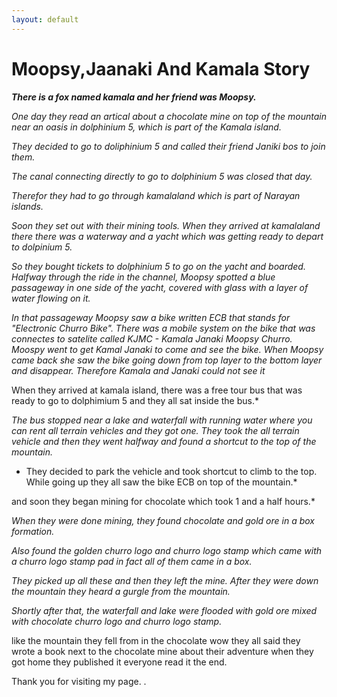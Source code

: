 ```yaml
---
layout: default
---
```



#  Moopsy,Jaanaki And Kamala Story

***There  is a fox named kamala  and her friend was Moopsy.***

*One day they read an artical about a chocolate mine on top of the mountain near an oasis in dolphinium 5, which is part of the Kamala island.*

*They decided to go to doliphinium 5 and called their friend Janiki bos to join them.*

*The canal connecting directly to go to dolphinium 5 was closed that day.*

*Therefor they had to go through kamalaland which is part of Narayan islands.*

*Soon they set out with their mining tools. When they arrived at kamalaland there there was a waterway and a yacht which was getting ready to depart to dolpinium 5.*

*So they bought tickets to dolphinium 5 to go on the yacht and boarded. Halfway through the ride in the channel, Moopsy spotted a blue passageway in one side of the yacht, covered with glass with a layer of water flowing on it.*

*In that passageway Moopsy saw a bike written ECB that stands for "Electronic Churro Bike". There was a mobile system on the bike that was connectes to satelite called KJMC - Kamala Janaki Moopsy Churro. Moospy went to get Kamal Janaki to come and see the bike. When Moopsy came back she saw the bike going down from top layer to the bottom layer and disappear. Therefore Kamala and Janaki could not see it*

When they arrived at kamala island, there was a free tour bus that was ready to go to dolphimium 5 and they all sat inside the bus.*

*The bus stopped near a lake and waterfall with running water where you can rent all terrain vehicles and they got one. They took the all terrain vehicle and then they went halfway and found a shortcut to the top of the mountain.*

* They decided to park the vehicle and took shortcut to climb to the top. While going up they all saw the bike ECB on top of the mountain.*

and soon they began mining for chocolate which took 1 and a half hours.*

*When they were done mining, they found chocolate and gold ore in a box formation.*

*Also found the golden churro logo and churro logo stamp which came with a churro logo stamp pad in fact all of them came in a box.*

*They picked up all these and then they left the mine. After they were down the mountain they heard a gurgle from the mountain.*

*Shortly after that, the waterfall and lake were flooded with gold ore mixed with chocolate churro logo and churro logo stamp.*

like the mountain they fell from in the chocolate wow they all said they wrote a book next to the chocolate mine about their adventure when they got home they published it everyone read it the end.

Thank you for visiting my page.
.
